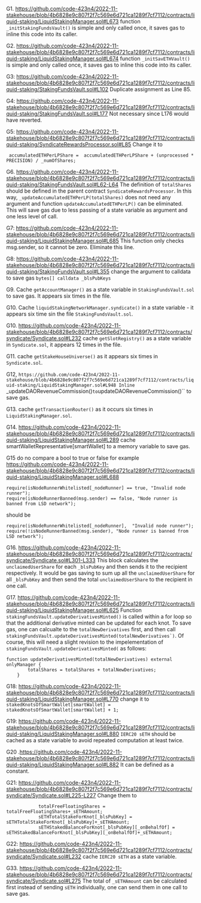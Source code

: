 G1. https://github.com/code-423n4/2022-11-stakehouse/blob/4b6828e9c807f2f7c569e6d721ca1289f7cf7112/contracts/liquid-staking/LiquidStakingManager.sol#L673
function ``_initStakingFundsVault()`` is simple and only called once, it saves gas to inline this code into its caller. 

G2. https://github.com/code-423n4/2022-11-stakehouse/blob/4b6828e9c807f2f7c569e6d721ca1289f7cf7112/contracts/liquid-staking/LiquidStakingManager.sol#L674
function ``_initSavETHVault()`` is simple and only called once, it saves gas to inline this code into its caller. 

G3: 
https://github.com/code-423n4/2022-11-stakehouse/blob/4b6828e9c807f2f7c569e6d721ca1289f7cf7112/contracts/liquid-staking/StakingFundsVault.sol#L102
Duplicate assignment as Line  85.

G4: https://github.com/code-423n4/2022-11-stakehouse/blob/4b6828e9c807f2f7c569e6d721ca1289f7cf7112/contracts/liquid-staking/StakingFundsVault.sol#L177
Not necessary since L176 would have reverted. 

G5: https://github.com/code-423n4/2022-11-stakehouse/blob/4b6828e9c807f2f7c569e6d721ca1289f7cf7112/contracts/liquid-staking/SyndicateRewardsProcessor.sol#L85
Change it to
```
 accumulatedETHPerLPShare =  accumulatedETHPerLPShare + (unprocessed * PRECISION) / _numOfShares;

```

G6. https://github.com/code-423n4/2022-11-stakehouse/blob/4b6828e9c807f2f7c569e6d721ca1289f7cf7112/contracts/liquid-staking/StakingFundsVault.sol#L62-L64
The definition of ``totalShares`` should be defined in the parent contract ``SyndicateRewardsProcessor``. In this way, ``_updateAccumulatedETHPerLP(totalShares)`` does not need any argument and function ``updateAccumulatedETHPerLP()`` can be eliminated. This will save gas due to less passing of a state variable as argument and one less level of call.

G7: https://github.com/code-423n4/2022-11-stakehouse/blob/4b6828e9c807f2f7c569e6d721ca1289f7cf7112/contracts/liquid-staking/LiquidStakingManager.sol#L685
This function only checks msg.sender, so it cannot be zero. Eliminate this line. 

G8: https://github.com/code-423n4/2022-11-stakehouse/blob/4b6828e9c807f2f7c569e6d721ca1289f7cf7112/contracts/liquid-staking/StakingFundsVault.sol#L355
change the argument to calldata to save gas ``bytes[] calldata _blsPubKeys``

G9. 
Cache ``getAccountManager()`` as a state variable in ``StakingFundsVault.sol`` to save gas. It appears six times in the file.

G10. Cache ``liquidStakingNetworkManager.syndicate()`` in a state variable - it appears six time sin the file ``StakingFundsVault.sol``.

G10. https://github.com/code-423n4/2022-11-stakehouse/blob/4b6828e9c807f2f7c569e6d721ca1289f7cf7112/contracts/syndicate/Syndicate.sol#L232
cache ``getSlotRegistry()`` as a state variable in ``Syndicate.sol``, it appears 12 times in the file.

G11. cache ``getStakeHouseUniverse()`` as it appears six times in ``Syndicate.sol``.

G12, ``https://github.com/code-423n4/2022-11-stakehouse/blob/4b6828e9c807f2f7c569e6d721ca1289f7cf7112/contracts/liquid-staking/LiquidStakingManager.sol#L948
Inline ``_updateDAORevenueCommission()`` to ``updateDAORevenueCommission()`` to save gas.

G13. cache ``getTransactionRouter()`` as it occurs six times in ``LiquidStakingManager.sol``.

G14. https://github.com/code-423n4/2022-11-stakehouse/blob/4b6828e9c807f2f7c569e6d721ca1289f7cf7112/contracts/liquid-staking/LiquidStakingManager.sol#L289
cache smartWalletRepresentative[smartWallet] to a memory variable to save gas.

G15 do no compare a bool to true or false 
for example
https://github.com/code-423n4/2022-11-stakehouse/blob/4b6828e9c807f2f7c569e6d721ca1289f7cf7112/contracts/liquid-staking/LiquidStakingManager.sol#L688
```
require(isNodeRunnerWhitelisted[_nodeRunner] == true, "Invalid node runner");
require(isNodeRunnerBanned(msg.sender) == false, "Node runner is banned from LSD network");

```
should be
```
require(isNodeRunnerWhitelisted[_nodeRunner],  "Invalid node runner");
require(!isNodeRunnerBanned(msg.sender), "Node runner is banned from LSD network");

```

G16. https://github.com/code-423n4/2022-11-stakehouse/blob/4b6828e9c807f2f7c569e6d721ca1289f7cf7112/contracts/syndicate/Syndicate.sol#L301-L333
This block calculates the ``unclaimedUserShare`` for each ``_blsPubKey`` and then sends it to the recipient respectively. It would be gas saving to sum up all the  ``unclaimedUserShare`` for all ``_blsPubKey`` and then send the total ``unclaimedUserShare`` to the recipient in one call. 

G17. https://github.com/code-423n4/2022-11-stakehouse/blob/4b6828e9c807f2f7c569e6d721ca1289f7cf7112/contracts/liquid-staking/LiquidStakingManager.sol#L625
Function ``stakingFundsVault.updateDerivativesMinted()`` is called within a for loop so that the additional derivative minted can be updated for each knot. To save gas, one can calcualte to the ``totalNewDerivatives`` first, and then call ``stakingFundsVault.updateDerivativesMinted(totalNewDerivatives`)``. Of course, this will need a slight revision to the impelementation of ``stakingFundsVault.updateDerivativesMinted(`` as follows:

```
function updateDerivativesMinted(totalNewDerivatives) external onlyManager {
        totalShares = totalShares + totalNewDerivatives;
    }
```

G18: https://github.com/code-423n4/2022-11-stakehouse/blob/4b6828e9c807f2f7c569e6d721ca1289f7cf7112/contracts/liquid-staking/LiquidStakingManager.sol#L770
change it to
``
stakedKnotsOfSmartWallet[smartWallet] =  stakedKnotsOfSmartWallet[smartWallet] + 1;
``

G19: https://github.com/code-423n4/2022-11-stakehouse/blob/4b6828e9c807f2f7c569e6d721ca1289f7cf7112/contracts/liquid-staking/LiquidStakingManager.sol#L880
``IERC20 sETH`` should be cached as a state variable to avoid repeated computation at least twice.

G20 .https://github.com/code-423n4/2022-11-stakehouse/blob/4b6828e9c807f2f7c569e6d721ca1289f7cf7112/contracts/liquid-staking/LiquidStakingManager.sol#L882
It can be defined as a constant. 

G21: https://github.com/code-423n4/2022-11-stakehouse/blob/4b6828e9c807f2f7c569e6d721ca1289f7cf7112/contracts/syndicate/Syndicate.sol#L225-L227
Change them to
```
            totalFreeFloatingShares = totalFreeFloatingShares+_sETHAmount;
            sETHTotalStakeForKnot[_blsPubKey] = sETHTotalStakeForKnot[_blsPubKey]+_sETHAmount;
            sETHStakedBalanceForKnot[_blsPubKey][_onBehalfOf] = sETHStakedBalanceForKnot[_blsPubKey][_onBehalfOf]+_sETHAmount;

```

G22: https://github.com/code-423n4/2022-11-stakehouse/blob/4b6828e9c807f2f7c569e6d721ca1289f7cf7112/contracts/syndicate/Syndicate.sol#L232
cache ``IERC20 sETH`` as a state variable. 

G33. https://github.com/code-423n4/2022-11-stakehouse/blob/4b6828e9c807f2f7c569e6d721ca1289f7cf7112/contracts/syndicate/Syndicate.sol#L275
The total of ``_sETHAmount`` can be calculated first instead of sending ``sETH`` individually, one can send them in one call to save gas.

